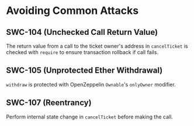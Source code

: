 # Avoiding Common Attacks

## SWC-104 (Unchecked Call Return Value)

The return value from a call to the ticket owner's address in `cancelTicket` is checked with `require` to ensure transaction rollback if call fails.

## SWC-105 (Unprotected Ether Withdrawal)

`withdraw` is protected with OpenZeppelin `Ownable`'s `onlyOwner` modifier.

## SWC-107 (Reentrancy)

Perform internal state change in `cancelTicket` before making the call.
